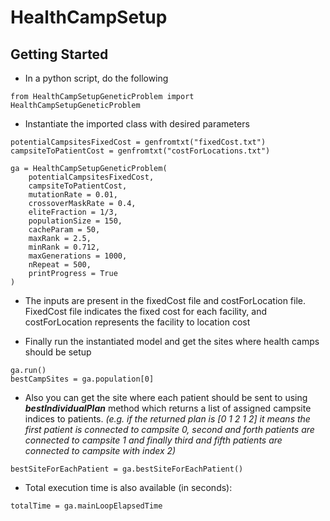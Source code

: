 # HealthCampSetup

## **Getting Started**
* In a python script, do the following
``` 
from HealthCampSetupGeneticProblem import HealthCampSetupGeneticProblem
```

* Instantiate the imported class with desired parameters

```
potentialCampsitesFixedCost = genfromtxt("fixedCost.txt")
campsiteToPatientCost = genfromtxt("costForLocations.txt")

ga = HealthCampSetupGeneticProblem(
    potentialCampsitesFixedCost,
    campsiteToPatientCost,
    mutationRate = 0.01,
    crossoverMaskRate = 0.4,
    eliteFraction = 1/3,
    populationSize = 150,
    cacheParam = 50,
    maxRank = 2.5,
    minRank = 0.712,
    maxGenerations = 1000,
    nRepeat = 500,
    printProgress = True
)
```
* The inputs are present in the fixedCost file and costForLocation file. FixedCost file indicates the fixed cost for each facility, and costForLocation represents the facility to location cost
 
* Finally run the instantiated model and get the sites where health camps should be setup

```
ga.run()
bestCampSites = ga.population[0]
```

* Also you can get the site where each patient should be sent to using  ***bestIndividualPlan*** method which returns a list of assigned campsite indices to patients. *(e.g. if the returned plan is [0 1 2 1 2] it means the first patient is connected to campsite 0, second and forth patients are connected to campsite 1 and finally third and fifth patients are connected to campsite with index 2)*

```
bestSiteForEachPatient = ga.bestSiteForEachPatient()
```

* Total execution time is also available (in seconds):
```
totalTime = ga.mainLoopElapsedTime
```